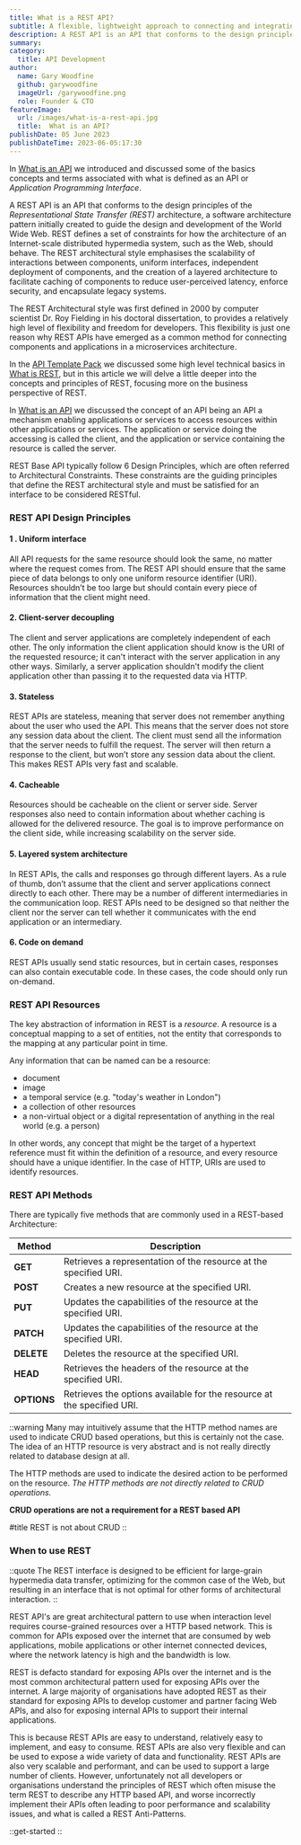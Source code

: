 ```yaml
---
title: What is a REST API?
subtitle: A flexible, lightweight approach to connecting and integrating applications.
description: A REST API is an API that conforms to the design principles of the REST, or representational state transfer architectural style. For this reason, REST APIs are sometimes referred to RESTful APIs.
summary: 
category:
  title: API Development
author:
  name: Gary Woodfine
  github: garywoodfine
  imageUrl: /garywoodfine.png
  role: Founder & CTO
featureImage:
  url: /images/what-is-a-rest-api.jpg
  title:  What is an API?
publishDate: 05 June 2023
publishDateTime: 2023-06-05:17:30
---
```


In [What is an API](https://threenine.blog/posts/what-is-an-api "What is an API | threenine.co.uk") we introduced and discussed some of the
basics concepts and terms associated with what is defined as an API or _Application Programming Interface_. 

A REST API is an API that conforms to the design principles of the *_Representational State Transfer (REST)_*
architecture, a software architecture pattern initially created to guide the design and development of the
World Wide Web. REST defines a set of constraints for how the architecture of an Internet-scale 
distributed hypermedia system, such as the Web, should behave. The REST architectural style emphasises the scalability 
of interactions between components, uniform interfaces, independent deployment of components, and the creation of a 
layered architecture to facilitate caching of components to reduce user-perceived latency, enforce security, and 
encapsulate legacy systems. 

The REST Architectural style was first defined in 2000 by computer scientist Dr. Roy Fielding in his doctoral 
dissertation, to provides a relatively high level of flexibility and freedom for developers. This flexibility is just 
one reason why REST APIs have emerged as a common method for connecting components and applications in a microservices 
architecture.

In the [API Template Pack](https://www.apitemplatepack.com/) we discussed some high level technical basics in [What is REST](https://www.apitemplatepack.com/docs/introduction/what-is-rest/),
but in this article we will delve a little deeper into the concepts and principles of REST, focusing more on the business
perspective of REST.

In [What is an API](https://threenine.blog/posts/what-is-an-api) we discussed the concept of an API being an API a 
mechanism  enabling applications or services to access resources within other applications or services. The application 
or service doing the accessing is called the client, and the application or service containing the resource is called 
the server.

REST Base API typically follow 6 Design Principles, which are often referred to Architectural Constraints. These
constraints are the guiding principles that define the REST architectural style and must be satisfied for an interface
to be considered RESTful.

### REST API Design Principles

#### 1 . Uniform interface

All API requests for the same resource should look the same, no matter where the request comes from. The REST API 
should ensure that the same piece of data belongs to only one uniform resource identifier (URI). Resources shouldn’t be 
too large but should contain every piece of information that the client might need.

#### 2. Client-server decoupling


The client and server applications are completely independent of each other. The only information 
the client application should know is the URI of the requested resource; it can't interact with the server application 
in any other ways. Similarly, a server application shouldn't modify the client application other than passing it to 
the requested data via HTTP.

#### 3. Stateless

REST APIs are stateless, meaning that server does not remember anything about the user who used the API. This means
that the server does not store any session data about the client. The client must send all the information that the
server needs to fulfill the request. The server will then return a response to the client, but won’t store any session
data about the client. This makes REST APIs very fast and scalable.

#### 4. Cacheable

Resources should be cacheable on the client or server side. Server responses also need to contain information about 
whether caching is allowed for the delivered resource. The goal is to improve performance on the client side, while 
increasing scalability on the server side.

#### 5. Layered system architecture

In REST APIs, the calls and responses go through different layers. As a rule of thumb, don’t assume that the client 
and server applications connect directly to each other. There may be a number of different intermediaries in the 
communication loop. REST APIs need to be designed so that neither the client nor the server can tell whether it 
communicates with the end application or an intermediary.

#### 6. Code on demand 

REST APIs usually send static resources, but in certain cases, responses can also contain executable code. In these 
cases, the code should only run on-demand.


### REST API Resources

The key abstraction of information in REST is a _resource_.  A resource is a conceptual mapping to a set of entities, 
not the entity that corresponds to the mapping at any particular point in time.

Any information that can be named can be a resource: 
* document 
* image
* a temporal service (e.g. "today's weather in London") 
* a collection of other resources
* a non-virtual object or a digital representation of anything in the real world  (e.g. a person)

In other words, any concept that might be the target of a hypertext reference must fit within the definition of a resource,
and every resource should have a unique identifier. In the case of HTTP, URIs are used to identify resources.


### REST API Methods

There are typically five methods that are commonly used in a REST-based Architecture:

| Method      | Description |
|-------------| ----------- |
| **GET**     | Retrieves a representation of the resource at the specified URI. |
| **POST**    | Creates a new resource at the specified URI. |
| **PUT**     | Updates the capabilities of the resource at the specified URI. |
| **PATCH**   | Updates the capabilities of the resource at the specified URI. |
| **DELETE**  | Deletes the resource at the specified URI. |
| **HEAD**    | Retrieves the headers of the resource at the specified URI. |
| **OPTIONS** | Retrieves the options available for the resource at the specified URI. |



::warning
Many may intuitively assume that the HTTP method names are used to indicate CRUD based operations, but this is certainly
not the case.  The idea of an HTTP resource is very abstract and is not really directly related to database design at all.

The HTTP methods are used to indicate the desired action to be performed on the resource. *The HTTP methods are not directly related to CRUD operations.*

**CRUD operations are not a requirement for a REST based API**

#title 
  REST is not about CRUD
::

### When to use REST

::quote
 The REST interface is designed to be efficient for large-grain hypermedia data transfer, optimizing for the common case
    of the Web, but resulting in an interface that is not optimal for other forms of architectural interaction.
::

REST API's are great architectural pattern to use when interaction level requires course-grained resources over a HTTP based network.
This is common for APIs exposed over the internet that are consumed by web applications, mobile applications or other
internet connected devices, where the network latency is high and the bandwidth is low.

REST is defacto standard for exposing APIs over the internet and is the most common architectural pattern used for
exposing APIs over the internet. A large majority of organisations have adopted REST as their standard for exposing
APIs to develop customer and partner facing Web APIs, and also for exposing internal APIs to support their internal
applications.

This is because REST APIs are easy to understand, relatively easy to implement, and easy to consume. REST APIs are also very
flexible and can be used to expose a wide variety of data and functionality. REST APIs are also very scalable and
performant, and can be used to support a large number of clients.  However, unfortunately not all developers or 
organisations understand the principles of REST which often misuse the term REST to describe any HTTP based API, and worse
incorrectly implement their APIs often leading to poor performance and scalability issues, and what is called a REST Anti-Patterns.

::get-started
::

